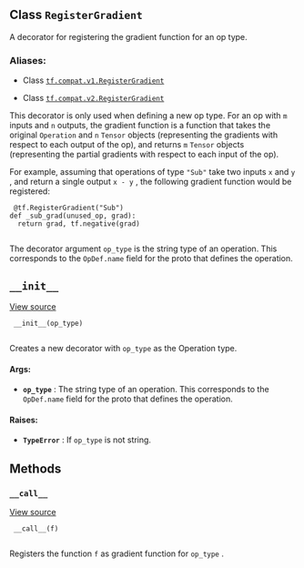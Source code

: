

## Class  `RegisterGradient` 
A decorator for registering the gradient function for an op type.



### Aliases:

- Class [ `tf.compat.v1.RegisterGradient` ](/api_docs/python/tf/RegisterGradient)

- Class [ `tf.compat.v2.RegisterGradient` ](/api_docs/python/tf/RegisterGradient)

This decorator is only used when defining a new op type. For an op
with  `m`  inputs and  `n`  outputs, the gradient function is a function
that takes the original  `Operation`  and  `n`   `Tensor`  objects
(representing the gradients with respect to each output of the op),
and returns  `m`   `Tensor`  objects (representing the partial gradients
with respect to each input of the op).

For example, assuming that operations of type  `"Sub"`  take two
inputs  `x`  and  `y` , and return a single output  `x - y` , the
following gradient function would be registered:



```
 @tf.RegisterGradient("Sub")
def _sub_grad(unused_op, grad):
  return grad, tf.negative(grad)
 
```

The decorator argument  `op_type`  is the string type of an
operation. This corresponds to the  `OpDef.name`  field for the proto
that defines the operation.



##  `__init__` 
[View source](https://github.com/tensorflow/tensorflow/blob/r2.0/tensorflow/python/framework/ops.py#L2473-L2485)



```
 __init__(op_type)
 
```

Creates a new decorator with  `op_type`  as the Operation type.



#### Args:

- **`op_type`** : The string type of an operation. This corresponds to the
 `OpDef.name`  field for the proto that defines the operation.



#### Raises:

- **`TypeError`** : If  `op_type`  is not string.



## Methods


###  `__call__` 
[View source](https://github.com/tensorflow/tensorflow/blob/r2.0/tensorflow/python/framework/ops.py#L2487-L2490)



```
 __call__(f)
 
```

Registers the function  `f`  as gradient function for  `op_type` .

